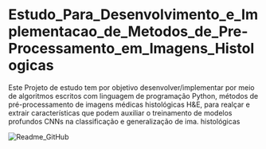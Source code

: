 # Estudo_Para_Desenvolvimento_e_Implementacao_de_Metodos_de_Pre-Processamento_em_Imagens_Histologicas
Este Projeto de estudo tem por objetivo desenvolver/implementar por meio de algoritmos escritos com linguagem de programação Python, métodos de pré-processamento de imagens médicas histológicas H&amp;E, para realçar e extrair características que podem auxiliar o treinamento de modelos profundos CNNs na classificação e generalização de ima. histológicas

![Readme_GitHub](https://github.com/user-attachments/assets/239e9e03-0070-4f93-8d6c-b288f765f875)


